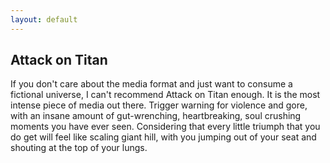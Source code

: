 ```yaml
---
layout: default
---
```


## Attack on Titan

If you don't care about the media format and just want to consume a fictional universe, I can't recommend Attack on Titan enough. It is the most intense piece of media out there. Trigger warning for violence and gore, with an insane amount of gut-wrenching, heartbreaking, soul crushing moments you have ever seen. Considering that every little triumph that you do get will feel like scaling giant hill, with you jumping out of your seat and shouting at the top of your lungs. 
